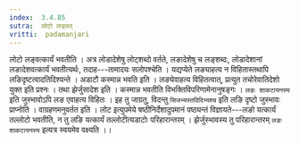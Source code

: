 ```yaml
---
index:  3.4.85
sutra:  लोटो लङ्वत्
vritti:  padamanjari
---
```


लोटो लङ्वत्कार्यं भवतीति । अत्र लोडादेशेषु लोट्शब्दो वर्तते, लङादेशेषु च लङ्शब्दः, लोडादेशानां लङादेशवत्कार्यं भवतीत्यर्थः, तदाह---तामादयः सलोपश्चेति । यद्यप्येते लङ्याहत्य न विहितास्तथापि लङिदृष्टत्वादतिदिश्यन्ते । अडाटौ कस्मान्न भवति इति । लङ्येवाहत्य विहितत्वात्, प्रत्युत तचोरेवातिदेशो युक्त इति प्रश्नः । तथा झेर्जुसादेश इति । कस्मान्न भवतीति विभक्तिविपरिणामेनानुषङ्गः । `लङः शाकटायनस्य` इति जुस्भावोऽपि लङ एवाहत्य विहितः । इह तु जाग्रतु, विदन्तु `सिजभ्यस्तविदिभ्यश्च` इति लङि दृष्टो जुस्भावः प्राप्नोति । वाग्रहणमनुवर्तत इति । लोट इत्युपमेये षष्ठीनिर्देशादुपमानं पष्ठ्यन्तं विज्ञायते---लङो यत्कार्यं तल्लोटो भवतीति, न तु लङि यत्कार्यं तल्लोटीत्यडाटोः परिहारान्तरम् । झेर्जुस्भावस्य तु परिहारान्तरम् `लङः शाकटायनस्य` इत्यत्र स्वयमेव वक्ष्यति ।।
